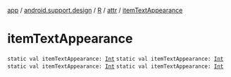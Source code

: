 [app](../../../index.md) / [android.support.design](../../index.md) / [R](../index.md) / [attr](index.md) / [itemTextAppearance](.)

# itemTextAppearance

`static val itemTextAppearance: `[`Int`](https://kotlinlang.org/api/latest/jvm/stdlib/kotlin/-int/index.html)
`static val itemTextAppearance: `[`Int`](https://kotlinlang.org/api/latest/jvm/stdlib/kotlin/-int/index.html)
`static val itemTextAppearance: `[`Int`](https://kotlinlang.org/api/latest/jvm/stdlib/kotlin/-int/index.html)
`static val itemTextAppearance: `[`Int`](https://kotlinlang.org/api/latest/jvm/stdlib/kotlin/-int/index.html)
